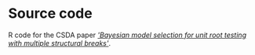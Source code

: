 # Source code
R code for the CSDA paper [*'Bayesian model selection for unit root testing with multiple structural breaks'*](https://www.sciencedirect.com/science/article/abs/pii/S0167947314002485).



